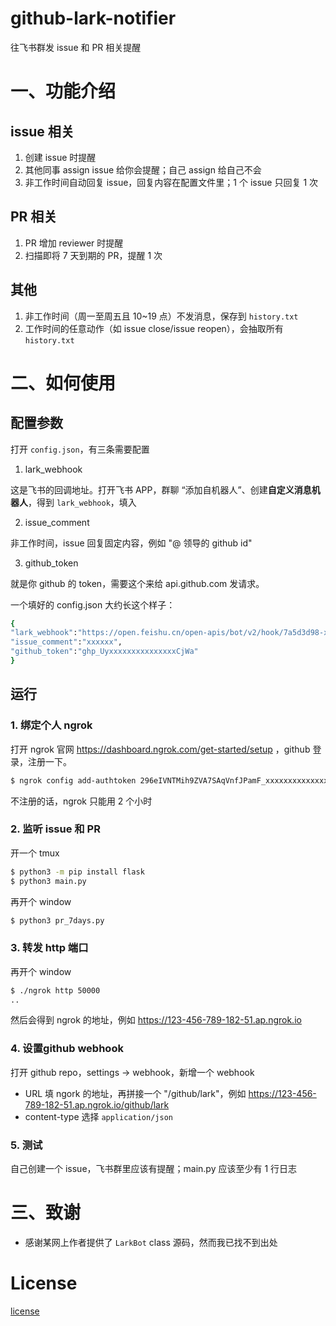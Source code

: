 # github-lark-notifier
往飞书群发 issue 和 PR 相关提醒

# 一、功能介绍
## issue 相关
1. 创建 issue 时提醒
2. 其他同事 assign issue 给你会提醒；自己 assign 给自己不会
3. 非工作时间自动回复 issue，回复内容在配置文件里；1 个 issue 只回复 1 次

## PR 相关
1. PR 增加 reviewer 时提醒
2. 扫描即将 7 天到期的 PR，提醒 1 次

## 其他
1. 非工作时间（周一至周五且 10~19 点）不发消息，保存到 `history.txt`
2. 工作时间的任意动作（如 issue close/issue reopen），会抽取所有 `history.txt`


# 二、如何使用
## 配置参数
打开 `config.json`，有三条需要配置

1. lark_webhook

这是飞书的回调地址。打开飞书 APP，群聊 “添加自机器人”、创建**自定义消息机器人**，得到 `lark_webhook`，填入

2. issue_comment

非工作时间，issue 回复固定内容，例如 "@ 领导的 github id"

3. github_token

就是你 github 的 token，需要这个来给 api.github.com 发请求。

一个填好的 config.json 大约长这个样子：
```bash
{
"lark_webhook":"https://open.feishu.cn/open-apis/bot/v2/hook/7a5d3d98-xxxx-40f8-b8de-xxxxxxxxxx",
"issue_comment":"xxxxxx",
"github_token":"ghp_UyxxxxxxxxxxxxxxxCjWa"
}
```

## 运行
### 1. 绑定个人 ngrok
打开 ngrok 官网 https://dashboard.ngrok.com/get-started/setup ，github 登录，注册一下。
```bash
$ ngrok config add-authtoken 296eIVNTMih9ZVA7SAqVnfJPamF_xxxxxxxxxxxxxxxxxxxxxxxxx  # 每个人都不一样
```
不注册的话，ngrok 只能用 2 个小时

### 2. 监听 issue 和 PR
开一个 tmux 
```bash
$ python3 -m pip install flask
$ python3 main.py
```
再开个 window
```bash
$ python3 pr_7days.py
```

### 3. 转发 http 端口
再开个 window
```bash
$ ./ngrok http 50000
..
```
然后会得到 ngrok 的地址，例如 https://123-456-789-182-51.ap.ngrok.io

### 4. 设置github webhook
打开 github repo，settings -> webhook，新增一个 webhook

* URL 填 ngork 的地址，再拼接一个 "/github/lark"，例如 https://123-456-789-182-51.ap.ngrok.io/github/lark
* content-type 选择 `application/json`

### 5. 测试
自己创建一个 issue，飞书群里应该有提醒；main.py 应该至少有 1 行日志

# 三、致谢
* 感谢某网上作者提供了 `LarkBot` class 源码，然而我已找不到出处

# License
[license](../LICENSE)

